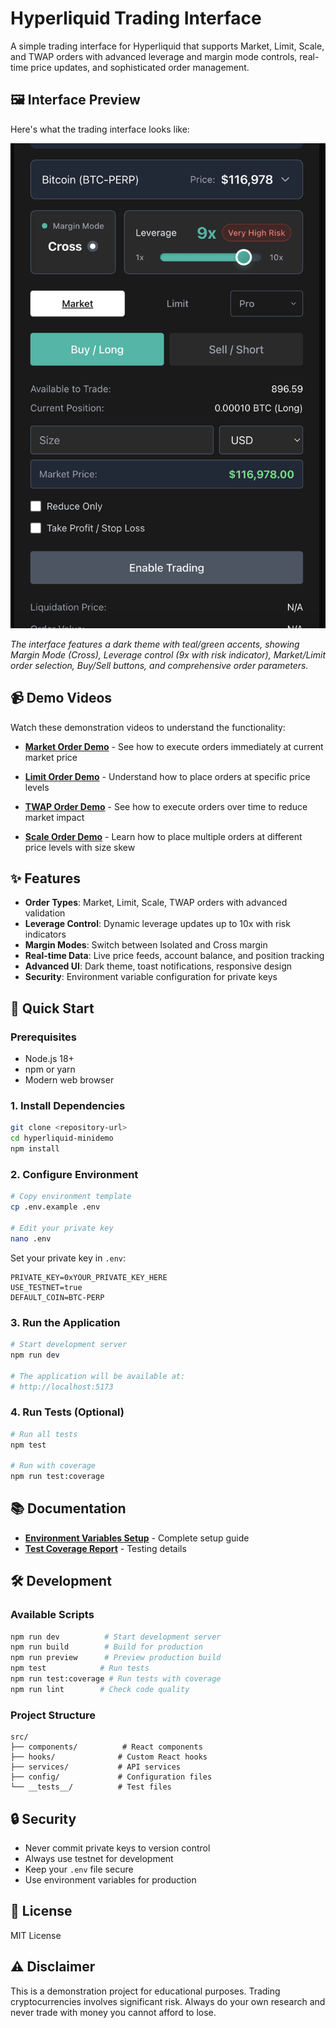 # Hyperliquid Trading Interface

A simple trading interface for Hyperliquid that supports Market, Limit, Scale, and TWAP orders with advanced leverage and margin mode controls, real-time price updates, and sophisticated order management.

## 🖼️ Interface Preview

Here's what the trading interface looks like:

![Hyperliquid Trading Interface](ScreenshotUI.png)

*The interface features a dark theme with teal/green accents, showing Margin Mode (Cross), Leverage control (9x with risk indicator), Market/Limit order selection, Buy/Sell buttons, and comprehensive order parameters.*

## 📹 Demo Videos

Watch these demonstration videos to understand the functionality:

- **[Market Order Demo](https://www.loom.com/share/47cff0dc410b4dcc86b35a1323d59077?sid=a79e74a0-07de-46c6-95a8-24ba1c8c859f)** - See how to execute orders immediately at current market price

- **[Limit Order Demo](https://www.loom.com/share/8392967a459e47fea42ba7a4d8c1fbc4?sid=dca3765e-0c26-4b68-ac4d-11dc3c2a3f4c)** - Understand how to place orders at specific price levels

- **[TWAP Order Demo](https://www.loom.com/share/f113a7fc83764f188b9828587bd3aaf6?sid=4f8c6cbf-881f-4cd3-9fbd-d8a99e0e269c)** - See how to execute orders over time to reduce market impact

- **[Scale Order Demo](https://www.loom.com/share/5feaa6e04e904bc5bd75d53d2f387994?sid=c364f19f-f0f5-46b6-bb41-9dafb2a5d4b6)** - Learn how to place multiple orders at different price levels with size skew

## ✨ Features

- **Order Types**: Market, Limit, Scale, TWAP orders with advanced validation
- **Leverage Control**: Dynamic leverage updates up to 10x with risk indicators
- **Margin Modes**: Switch between Isolated and Cross margin
- **Real-time Data**: Live price feeds, account balance, and position tracking
- **Advanced UI**: Dark theme, toast notifications, responsive design
- **Security**: Environment variable configuration for private keys

## 🚀 Quick Start

### Prerequisites
- Node.js 18+
- npm or yarn
- Modern web browser

### 1. Install Dependencies
```bash
git clone <repository-url>
cd hyperliquid-minidemo
npm install
```

### 2. Configure Environment
```bash
# Copy environment template
cp .env.example .env

# Edit your private key
nano .env
```

Set your private key in `.env`:
```env
PRIVATE_KEY=0xYOUR_PRIVATE_KEY_HERE
USE_TESTNET=true
DEFAULT_COIN=BTC-PERP
```

### 3. Run the Application
```bash
# Start development server
npm run dev

# The application will be available at:
# http://localhost:5173
```

### 4. Run Tests (Optional)
```bash
# Run all tests
npm test

# Run with coverage
npm run test:coverage
```

## 📚 Documentation

- **[Environment Variables Setup](ENV_SETUP.md)** - Complete setup guide
- **[Test Coverage Report](src/__tests__/TEST_COVERAGE_REPORT.md)** - Testing details

## 🛠️ Development

### Available Scripts
```bash
npm run dev          # Start development server
npm run build        # Build for production
npm run preview      # Preview production build
npm test            # Run tests
npm run test:coverage # Run tests with coverage
npm run lint        # Check code quality
```

### Project Structure
```
src/
├── components/          # React components
├── hooks/              # Custom React hooks
├── services/           # API services
├── config/             # Configuration files
└── __tests__/          # Test files
```

## 🔒 Security

- Never commit private keys to version control
- Always use testnet for development
- Keep your `.env` file secure
- Use environment variables for production

## 📄 License

MIT License

## ⚠️ Disclaimer

This is a demonstration project for educational purposes. Trading cryptocurrencies involves significant risk. Always do your own research and never trade with money you cannot afford to lose.